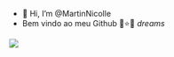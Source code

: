 - 👋 Hi, I’m @MartinNicolle
- Bem vindo ao meu Github
   🌻⭐🖤
*dreams*

<img src ="https://i1.sndcdn.com/artworks-000326749563-3gbfe6-t500x500.jpg">

